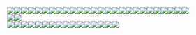<img src="https://images-wixmp-ed30a86b8c4ca887773594c2.wixmp.com/f/cc9e27bc-2813-4013-afad-074fdcd6c86f/d8av3u6-29d6c21f-2f2b-4702-beb5-250bf4bf9445.gif?token=eyJ0eXAiOiJKV1QiLCJhbGciOiJIUzI1NiJ9.eyJzdWIiOiJ1cm46YXBwOjdlMGQxODg5ODIyNjQzNzNhNWYwZDQxNWVhMGQyNmUwIiwiaXNzIjoidXJuOmFwcDo3ZTBkMTg4OTgyMjY0MzczYTVmMGQ0MTVlYTBkMjZlMCIsIm9iaiI6W1t7InBhdGgiOiJcL2ZcL2NjOWUyN2JjLTI4MTMtNDAxMy1hZmFkLTA3NGZkY2Q2Yzg2ZlwvZDhhdjN1Ni0yOWQ2YzIxZi0yZjJiLTQ3MDItYmViNS0yNTBiZjRiZjk0NDUuZ2lmIn1dXSwiYXVkIjpbInVybjpzZXJ2aWNlOmZpbGUuZG93bmxvYWQiXX0.VyZCoqFJwQ4yAi-BTwiXXNXRCxCYfH54vhJNymRdYQI"/><img src="https://64.media.tumblr.com/ddc8b9febbcbc617b5fda4673a7ceab6/cbf1d710120a4937-17/s100x200/d20c30287eece22b285b32180e8ed040051f3e51.pnj"/><img src="https://64.media.tumblr.com/b3f6fb1d371fdeae1d8f7be428af9d12/ac55cd1384a2998d-0f/s100x200/9d5a8a9efa1a8a45d493642e8871805d769263f9.pnj"/><img src="https://64.media.tumblr.com/816d86a43144e5ee1926fc4a2937531a/f1413ef45abf2485-77/s100x200/bacae28a7da69e36aba3119b9e4a129ad9de8873.pnj"/><img src="https://64.media.tumblr.com/7f505861296ae359ef9f5c8aee1b7998/6a7e6ec4d9e5fcf1-b6/s100x200/3cc4d36536428ec3d93c092ce86b01239429160d.pnj"/><img src="https://64.media.tumblr.com/96e69a036b4c2e84a464fe9ad41ae495/6f072ea04e7b6c72-db/s100x200/2fc6d547fa9d516036636e8c3a2b57b88f892f0e.gifv"/><img src="https://64.media.tumblr.com/3f8515e539ff1ab04f1f534c170427dc/4b9e098e1753b2dc-39/s100x200/868ce58b676d0f7a2ccd69b4fa6b40d5be3d2ad0.pnj"/><img src="https://64.media.tumblr.com/195e88e4c82c404a7a50f7e7b6c832d5/4b9e098e1753b2dc-1c/s100x200/391140d5a1a77b48dc6f9358a3935b32df650216.pnj"/><img src="https://64.media.tumblr.com/1352aecd381859a8f7da707d7a340b98/3d63aaaa2b06aa5e-9d/s100x200/0df48b0320812cd1ba3eb1fb745746fc9a6509c5.pnj"/><img src="https://64.media.tumblr.com/6ff0da3575798d87d6b471977c4a393e/tumblr_pbbdk0ZxEC1xz2nuuo3_100.gif"/><img src="https://64.media.tumblr.com/9c58469d8404f8e5c9b4e21e7a1da98e/tumblr_pbdnbphVX21xz2nuuo2_100.gif"/><img src="http://orig06.deviantart.net/7c7b/f/2013/097/1/8/lucky_star_stamp_by_raedesignda-d60u5wa.gif"/><img src="https://files.catbox.moe/71ku9l.gif"/><img src="https://files.catbox.moe/f81re4.gif"/><img src="https://files.catbox.moe/s02upw.gif"/><img src="https://files.catbox.moe/cz73xh.png"/><img src="https://64.media.tumblr.com/5a6b595c6b4c5913c1cfa13026e34ccb/7ef041ccd6aafc4a-10/s100x200/619cd327d65db749d13c412288b387fd6bec156b.pnj"/><img src="https://64.media.tumblr.com/e91f48e11aea9e5ab4417b9a801d024f/6bdec3e22aa7366e-05/s100x200/85ef0b37a1e86f0a98d1e4bf550282dd10df9b92.pnj"/><img src="https://64.media.tumblr.com/4ed6ba6b235c4e520e36ff66b389fa75/e3a795ea705b8b2c-11/s100x200/96e469fcd3d2ffc6596e1db2225b7176a62b631d.pnj"/><img src="https://64.media.tumblr.com/5329643157fdbaacdea85a73dbe30748/a173ea30dc2d268b-a2/s100x200/76910929d0f6d5476a61fd296f3627e510abdd71.pnj"/><img src="https://64.media.tumblr.com/27ccb2590617dbe26c4af5521557bbc8/cf1a56e4ed7019c5-05/s100x200/8e9b751f82308a448a2bbf45ed71b94429750613.pnj"/><img src="https://64.media.tumblr.com/dacccb6d6d0143ed6afef83d1f9ad6b8/2b522e2e85828396-5e/s100x200/c9e69b4abb6370f357843cc09a6eb8b2e380427b.pnj"/><img src="https://64.media.tumblr.com/c36ecb2fe9b468a6a751c117fe57f7ba/e4a0bbfbab0a44fe-bf/s100x200/45dc6d2ac8af109f2ec1a9b3a15e35560163d5f9.jpg"/><img src="https://64.media.tumblr.com/68cbce29da19a3907132006dbca09812/a33ddd179ffa9d8f-46/s100x200/6e8a13dccdf1050975c0d20675fc81ec21fb1675.gif"/><img src="https://64.media.tumblr.com/6847b143ed01da8160388af1cd81d923/85e0f5d14f85bcb6-18/s100x200/29d3367fc83ec2c717eb32dbcc73475e4a135a85.pnj"/><img src="https://64.media.tumblr.com/bc799da7aa4582decf93174a5bd07804/85e0f5d14f85bcb6-9c/s100x200/7b5c5a4b5a7b81b0692c14a295c0a8fac192d5fa.pnj"/>
<br>
<img src="https://64.media.tumblr.com/5ae52a3456009ac8f348401085ebc8b7/e4d134fc2dfafbb4-4e/s250x400/ff1b3f3632b18c5650c949a31ef88e109b3b2123.pnj"/><img src="https://64.media.tumblr.com/eb4d939dc50fa8969c876b9c5a96f67f/6f77a12e73175f4a-25/s250x400/28bafe30737b6b974f51a637edc847731bc5f881.pnj"/>
<br>
<img src="https://64.media.tumblr.com/4e7df89e3a7803f6cdded526748efe37/d0eb9ed0074d9ed4-e8/s250x400/ceb9ed1edbc4909158d7865b42fd4e42429bcfeb.gifv"/><img src="https://64.media.tumblr.com/d6f56795f126aa0576cf28c9b78021e4/d0eb9ed0074d9ed4-89/s250x400/345b453834597d5a6d80ae821c48faa6935fee8b.gifv"/><img src="https://64.media.tumblr.com/9ad862e4950e4a5599c311f77d98c366/199d07070275b6ec-d8/s250x400/a6c862671b55483b3f5c9174b24d6f91ed4fe9a4.gifv"/><img src="https://64.media.tumblr.com/f9b84031275b4ab7af67c1b0f0a21f80/199d07070275b6ec-a6/s250x400/19c91fb18ac285e9f832bd667cce48e416823e22.gifv"/><img src="https://64.media.tumblr.com/84dc5e8c0214b044336f028f5b6b9d29/a8690e23767b02e5-21/s250x400/4ccb0ac1b52eadba73ebb6654b0f12f100092835.gifv"/><img src="https://64.media.tumblr.com/ab434c8c595688d6d2df5d3beb90ca45/e708ba2e75e547c2-0a/s250x400/570ac7e9504ef754f71a7124dd217e763b5f82a7.gifv"/><img src="https://64.media.tumblr.com/a33068504da93cd05c0e600ef4a9edf2/3a892baec4c21219-25/s250x400/35b332b07a491e45f563fa0c30ac411102ce7f24.gifv"/><img src="https://images-wixmp-ed30a86b8c4ca887773594c2.wixmp.com/f/9f2170ea-b4e7-4f8e-b25b-ee1965edae3c/dca1r34-26cff5dc-e4c3-4b20-a77f-2e1b16d24017.gif?token=eyJ0eXAiOiJKV1QiLCJhbGciOiJIUzI1NiJ9.eyJzdWIiOiJ1cm46YXBwOjdlMGQxODg5ODIyNjQzNzNhNWYwZDQxNWVhMGQyNmUwIiwiaXNzIjoidXJuOmFwcDo3ZTBkMTg4OTgyMjY0MzczYTVmMGQ0MTVlYTBkMjZlMCIsIm9iaiI6W1t7InBhdGgiOiJcL2ZcLzlmMjE3MGVhLWI0ZTctNGY4ZS1iMjViLWVlMTk2NWVkYWUzY1wvZGNhMXIzNC0yNmNmZjVkYy1lNGMzLTRiMjAtYTc3Zi0yZTFiMTZkMjQwMTcuZ2lmIn1dXSwiYXVkIjpbInVybjpzZXJ2aWNlOmZpbGUuZG93bmxvYWQiXX0.hfojIlMB24DpBjp1ELc9X0reBmEgdvB0iPop62Ro5W0"/><img src="https://64.media.tumblr.com/12e3ced7afa253102002fac2a2ce093f/d50720e7592646be-9c/s250x400/e974e62286c10600dd5792e7423420d8d7786716.gifv"/><img src="https://64.media.tumblr.com/9062f20bdc8766a50635ebee52a22de3/d50720e7592646be-a9/s250x400/712aa85374b9b98972c7d699d75db788afb4c3c4.gifv"/><img src="https://64.media.tumblr.com/6e3567fad65b4b7d4bc252ff94e91fc6/d50720e7592646be-8a/s250x400/4370f7a8ad618d90ae0b6a725e88f58a47e50708.gifv"/><img src="https://64.media.tumblr.com/36873c42cc785fdc1541e485bb53aec6/6901eb531c259706-42/s250x400/c93914d566249e786be6522b7b1b95800a94a4a9.gifv"/><img src="https://64.media.tumblr.com/6f4975d816542ff797fe0c5007cc5771/896d381279ceacf1-db/s250x400/e9a75a2a726cfdd035d58e5ffb4ebcd2c0a8e5b4.gifv"/><img src="https://64.media.tumblr.com/d19bf4a53d422f3b1561ba9142ebc02c/57d3dcd605f756fb-0c/s250x400/8500b8b061960ad813e29719ac14e92f548e241d.gifv"/><img src="https://64.media.tumblr.com/07fe4a153bc5c084d7733e691d2d8f21/1f29be372d5b2cb3-49/s250x400/59d7938c583c68ac7f01e8323641a2d71796bbce.gifv"/><img src="https://64.media.tumblr.com/c0b6eadb8b2ba6bfdd88bc5a353ced59/5e701090e5b29d65-ac/s250x400/43a9137bea6562e891e5d58284a766bc13e7f23f.jpg"/>
